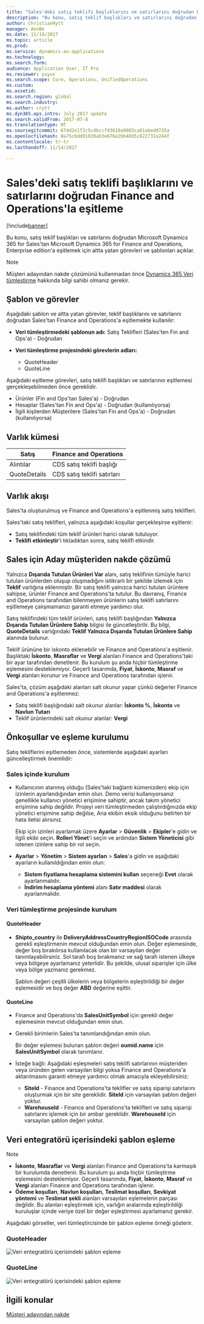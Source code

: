 ```yaml
---
title: "Sales'deki satış teklifi başlıklarını ve satırlarını doğrudan Finance and Operations'la eşitleme"
description: "Bu konu, satış teklif başlıkları ve satırlarını doğrudan Microsoft Dynamics 365 for Sales'tan Microsoft Dynamics 365 for Finance and Operations, Enterprise edition'a eşitlemek için altta yatan görevleri ve şablonları açıklar."
author: ChristianRytt
manager: AnnBe
ms.date: 11/14/2017
ms.topic: article
ms.prod: 
ms.service: dynamics-ax-applications
ms.technology: 
ms.search.form: 
audience: Application User, IT Pro
ms.reviewer: yuyus
ms.search.scope: Core, Operations, UnifiedOperations
ms.custom: 
ms.assetid: 
ms.search.region: global
ms.search.industry: 
ms.author: crytt
ms.dyn365.ops.intro: July 2017 update
ms.search.validFrom: 2017-07-8
ms.translationtype: HT
ms.sourcegitcommit: 674d2e1f2c5cdbccf43618a9083ca01abed0735a
ms.openlocfilehash: 8a75c6dd91020ab3e676e2bb40d5c822731e244f
ms.contentlocale: tr-tr
ms.lasthandoff: 11/14/2017

---
```


# <a name="synchronize-sales-quotation-headers-and-lines-directly-from-sales-to-finance-and-operations"></a>Sales'deki satış teklifi başlıklarını ve satırlarını doğrudan Finance and Operations'la eşitleme

[!include[banner](../includes/banner.md)]

Bu konu, satış teklif başlıkları ve satırlarını doğrudan Microsoft Dynamics 365 for Sales'tan Microsoft Dynamics 365 for Finance and Operations, Enterprise edition'a eşitlemek için altta yatan görevleri ve şablonları açıklar.

> [!NOTE]
> Müşteri adayından nakde çözümünü kullanmadan önce [Dynamics 365 Veri tümleştirme](/common-data-service/entity-reference/dynamics-365-integration) hakkında bilgi sahibi olmanız gerekir.

## <a name="template-and-tasks"></a>Şablon ve görevler

Aşağıdaki şablon ve altta yatan görevler, teklif başlıklarını ve satırlarını doğrudan Sales'tan Finance and Operations'a eşitlemekte kullanılır:

- **Veri tümleştirmedeki şablonun adı:** Satış Teklifleri (Sales'ten Fin and Ops'a) - Doğrudan
- **Veri tümleştirme projesindeki görevlerin adları:**

    - QuoteHeader
    - QuoteLine

Aşağıdaki eşitleme görevleri, satış teklifi başlıkları ve satırlarının eşitlemesi gerçekleşebilmeden önce gereklidir.

- Ürünler (Fin and Ops'tan Sales'a) - Doğrudan
- Hesaplar (Sales'tan Fin and Ops'a) - Doğrudan (kullanılıyorsa)
- İlgili kişilerden Müşterilere (Sales'tan Fin and Ops'a) - Doğrudan (kullanılıyorsa)

## <a name="entity-set"></a>Varlık kümesi

| Satış        | Finance and Operations     |
|--------------|----------------------------|
| Alıntılar       | CDS satış teklifi başlığı |
| QuoteDetails | CDS satış teklifi satırları  |

## <a name="entity-flow"></a>Varlık akışı

Sales'ta oluşturulmuş ve Finance and Operations'a eşitlenmiş satış teklifleri.

Sales'taki satış teklifleri, yalnızca aşağıdaki koşullar gerçekleşirse eşitlenir:

- Satış teklifindeki tüm teklif ürünleri harici olarak tutuluyor.
- **Teklifi etkinleştir**'i tıkladıktan sonra, satış teklifi etkindir.

## <a name="prospect-to-cash-solution-for-sales"></a>Sales için Aday müşteriden nakde çözümü

Yalnızca **Dışarıda Tutulan Ürünleri Var** alanı, satış teklifinin tümüyle harici tutulan ürünlerden oluşup oluşmadığını istikrarlı bir şekilde izlemek için **Teklif** varlığına eklenmiştir. Bir satış teklifi yalnızca harici tutulan ürünlere sahipse, ürünler Finance and Operations'ta tutulur. Bu davranış, Finance and Operations tarafından bilenmeyen ürünlerin satış teklifi satırlarını eşitlemeye çalışmamanızı garanti etmeye yardımcı olur.

Satış teklifindeki tüm teklif ürünleri, satış teklifi başlığından **Yalnızca Dışarıda Tutulan Ürünlere Sahip** bilgisi ile güncelleştirilir. Bu bilgi, **QuoteDetails** varlığındaki **Teklif Yalnızca Dışarıda Tutulan Ürünlere Sahip** alanında bulunur.

Teklif ürününe bir iskonto eklenebilir ve Finance and Operations'a eşitlenir. Başlıktaki **İskonto**, **Masraflar** ve **Vergi** alanları Finance and Operations'taki bir ayar tarafından denetlenir. Bu kurulum şu anda hiçbir tümleştirme eşlemesini desteklemiyor. Geçerli tasarımda, **Fiyat**, **İskonto**, **Masraf** ve **Vergi** alanları korunur ve Finance and Operations tarafından işlenir.

Sales'ta, çözüm aşağıdaki alanları salt okunur yapar çünkü değerler Finance and Operations'a eşitlenmez:

- Satış teklifi başlığındaki salt okunur alanlar: **İskonto %**, **İskonto** ve **Navlun Tutarı**
- Teklif ürünlerindeki salt okunur alanlar: **Vergi**

## <a name="preconditions-and-mapping-setup"></a>Önkoşullar ve eşleme kurulumu

Satış tekliflerini eşitlemeden önce, sistemlerde aşağıdaki ayarları güncelleştirmek önemlidir:

### <a name="setup-in-sales"></a>Sales içinde kurulum

- Kullanıcının atanmış olduğu (Sales'taki bağlantı kümenizden) ekip için izinlerin ayarlandığından emin olun. Demo verisi kullanıyorsanız genellikle kullanıcı yönetici erişimine sahiptir, ancak takım yönetici erişimine sahip değildir. Projeyi veri tümleştirmeden çalıştırdığınızda ekip yönetici erişimine sahip değilse, Ana ekibin eksik olduğunu belirten bir hata iletisi alırsınız.

    Ekip için izinleri ayarlamak üzere **Ayarlar** &gt; **Güvenlik** &gt; **Ekipler**'e gidin ve ilgili ekibi seçin. **Rolleri Yönet**'i seçin ve ardından **Sistem Yöneticisi** gibi istenen izinlere sahip bir rol seçin.

- **Ayarlar** &gt; **Yönetim** &gt; **Sistem ayarları** &gt; **Sales**'a gidin ve aşağıdaki ayarların kullanıldığından emin olun:

    - **Sistem fiyatlama hesaplama sistemini kullan** seçeneği **Evet** olarak ayarlanmalıdır.
    - **İndirim hesaplama yöntemi** alanı **Satır maddesi** olarak ayarlanmalıdır.

### <a name="setup-in-the-data-integration-project"></a>Veri tümleştirme projesinde kurulum

#### <a name="quoteheader"></a>QuoteHeader

- **Shipto\_country** ile **DeliveryAddressCountryRegionISOCode** arasında gerekli eşleştirmenin mevcut olduğundan emin olun. Değer eşlemesinde, değer boş bırakılırsa kullanılacak olan bir varsayılan değer tanımlayabilirsiniz. Sol tarafı boş bırakmanız ve sağ tarafı istenen ülkeye veya bölgeye ayarlamanız yeterlidir. Bu şekilde, ulusal siparişler için ülke veya bölge yazmanız gerekmez.

    Şablon değeri çeşitli ülkelerin veya bölgelerin eşleştirildiği bir değer eşlemesidir ve boş değer **ABD** değerine eşittir.

#### <a name="quoteline"></a>QuoteLine

- Finance and Operations'da **SalesUnitSymbol** için gerekli değer eşlemesinin mevcut olduğundan emin olun.
- Gerekli birimlerin Sales'ta tanımlandığından emin olun.

    Bir değer eşlemesi bulunan şablon değeri **oumid.name** için **SalesUnitSymbol** olarak tanımlanır.

- İsteğe bağlı: Aşağıdaki eşleşmeleri satış teklifi satırlarının müşteriden veya üründen gelen varsayılan bilgi yoksa Finance and Operations'a aktarılmasını garanti etmeye yardımcı olmak amacıyla ekleyebilirsiniz:

    - **SiteId** - Finance and Operations'ta teklifler ve satış siparişi satırlarını oluşturmak için bir site gereklidir. **SiteId** için varsayılan şablon değeri yoktur.
    - **WarehouseId** - Finance and Operations'ta teklifleri ve satış siparişi satırlarını işlemek için bir ambar gereklidir. **WarehouseId** için varsayılan şablon değeri yoktur.

## <a name="template-mapping-in-data-integrator"></a>Veri entegratörü içerisindeki şablon eşleme

> [!NOTE]
> - **İskonto**, **Masraflar** ve **Vergi** alanları Finance and Operations'ta karmaşık bir kurulumda denetlenir. Bu kurulum şu anda hiçbir tümleştirme eşlemesini desteklemiyor. Geçerli tasarımda, **Fiyat**, **İskonto**, **Masraf** ve **Vergi** alanları Finance and Operations tarafından işlenir.
> - **Ödeme koşulları**, **Navlun koşulları**, **Teslimat koşulları**, **Sevkiyat yöntemi** ve **Teslimat şekli** alanları varsayılan eşlemelerin parçası değildir. Bu alanları eşleştirmek için, varlığın aralarında eşleştirildiği kuruluşlar içinde veriye özel bir değer eşleştirmesi ayarlamanız gerekir.

Aşağıdaki görseller, veri tümleştircisinde bir şablon eşleme örneği gösterir.

### <a name="quoteheader"></a>QuoteHeader

![Veri entegratörü içerisindeki şablon eşleme](./media/sales-quotation-direct-template-mapping-data-integrator-1.png)

### <a name="quoteline"></a>QuoteLine

![Veri entegratörü içerisindeki şablon eşleme](./media/sales-quotation-direct-template-mapping-data-integrator-2.png)

## <a name="related-topics"></a>İlgili konular

[Müşteri adayından nakde](prospect-to-cash.md)


